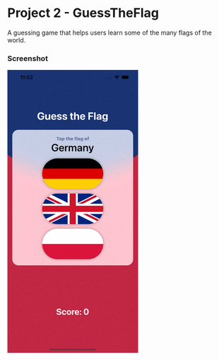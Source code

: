 # Project 2 - GuessTheFlag
A guessing game that helps users learn some of the many flags of the world.
### Screenshot
![Screenshot 3](./Screenshots/screenshot03.gif)